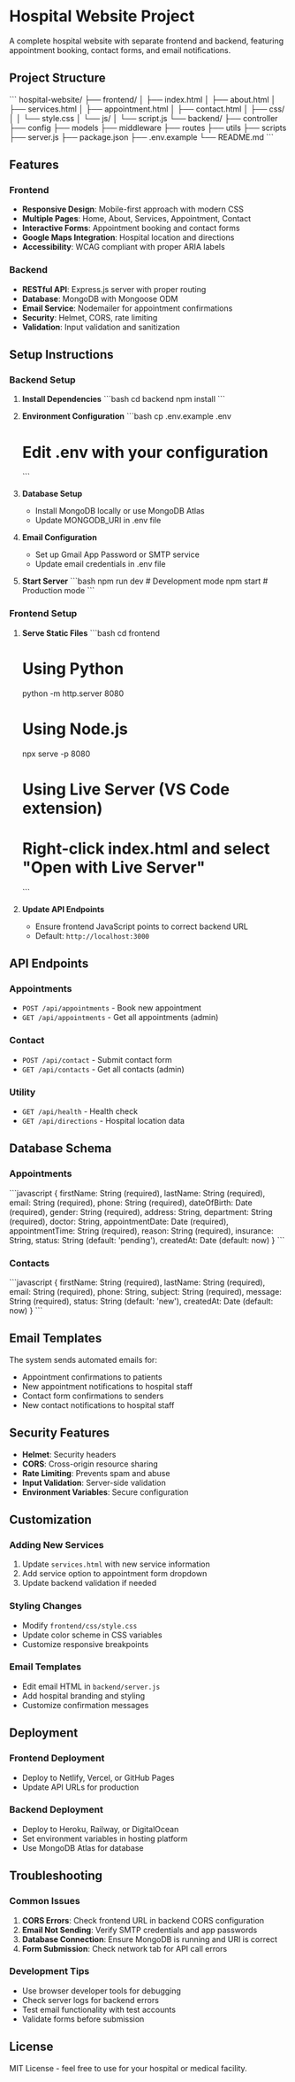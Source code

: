 # Hospital Website Project

A complete hospital website with separate frontend and backend, featuring appointment booking, contact forms, and email notifications.

## Project Structure

\`\`\`
hospital-website/
├── frontend/
│   ├── index.html
│   ├── about.html
│   ├── services.html
│   ├── appointment.html
│   ├── contact.html
│   ├── css/
│   │   └── style.css
│   └── js/
│       └── script.js
└── backend/
    ├── controller
    ├── config
    ├── models
    ├── middleware
    ├── routes
    ├── utils
    ├── scripts
    ├── server.js
    ├── package.json
    ├── .env.example
    └── README.md
\`\`\`

## Features

### Frontend
- **Responsive Design**: Mobile-first approach with modern CSS
- **Multiple Pages**: Home, About, Services, Appointment, Contact
- **Interactive Forms**: Appointment booking and contact forms
- **Google Maps Integration**: Hospital location and directions
- **Accessibility**: WCAG compliant with proper ARIA labels

### Backend
- **RESTful API**: Express.js server with proper routing
- **Database**: MongoDB with Mongoose ODM
- **Email Service**: Nodemailer for appointment confirmations
- **Security**: Helmet, CORS, rate limiting
- **Validation**: Input validation and sanitization

## Setup Instructions

### Backend Setup

1. **Install Dependencies**
   \`\`\`bash
   cd backend
   npm install
   \`\`\`

2. **Environment Configuration**
   \`\`\`bash
   cp .env.example .env
   # Edit .env with your configuration
   \`\`\`

3. **Database Setup**
   - Install MongoDB locally or use MongoDB Atlas
   - Update MONGODB_URI in .env file

4. **Email Configuration**
   - Set up Gmail App Password or SMTP service
   - Update email credentials in .env file

5. **Start Server**
   \`\`\`bash
   npm run dev  # Development mode
   npm start    # Production mode
   \`\`\`

### Frontend Setup

1. **Serve Static Files**
   \`\`\`bash
   cd frontend
   # Using Python
   python -m http.server 8080
   
   # Using Node.js
   npx serve -p 8080
   
   # Using Live Server (VS Code extension)
   # Right-click index.html and select "Open with Live Server"
   \`\`\`

2. **Update API Endpoints**
   - Ensure frontend JavaScript points to correct backend URL
   - Default: `http://localhost:3000`

## API Endpoints

### Appointments
- `POST /api/appointments` - Book new appointment
- `GET /api/appointments` - Get all appointments (admin)

### Contact
- `POST /api/contact` - Submit contact form
- `GET /api/contacts` - Get all contacts (admin)

### Utility
- `GET /api/health` - Health check
- `GET /api/directions` - Hospital location data

## Database Schema

### Appointments
\`\`\`javascript
{
  firstName: String (required),
  lastName: String (required),
  email: String (required),
  phone: String (required),
  dateOfBirth: Date (required),
  gender: String (required),
  address: String,
  department: String (required),
  doctor: String,
  appointmentDate: Date (required),
  appointmentTime: String (required),
  reason: String (required),
  insurance: String,
  status: String (default: 'pending'),
  createdAt: Date (default: now)
}
\`\`\`

### Contacts
\`\`\`javascript
{
  firstName: String (required),
  lastName: String (required),
  email: String (required),
  phone: String,
  subject: String (required),
  message: String (required),
  status: String (default: 'new'),
  createdAt: Date (default: now)
}
\`\`\`

## Email Templates

The system sends automated emails for:
- Appointment confirmations to patients
- New appointment notifications to hospital staff
- Contact form confirmations to senders
- New contact notifications to hospital staff

## Security Features

- **Helmet**: Security headers
- **CORS**: Cross-origin resource sharing
- **Rate Limiting**: Prevents spam and abuse
- **Input Validation**: Server-side validation
- **Environment Variables**: Secure configuration

## Customization

### Adding New Services
1. Update `services.html` with new service information
2. Add service option to appointment form dropdown
3. Update backend validation if needed

### Styling Changes
- Modify `frontend/css/style.css`
- Update color scheme in CSS variables
- Customize responsive breakpoints

### Email Templates
- Edit email HTML in `backend/server.js`
- Add hospital branding and styling
- Customize confirmation messages

## Deployment

### Frontend Deployment
- Deploy to Netlify, Vercel, or GitHub Pages
- Update API URLs for production

### Backend Deployment
- Deploy to Heroku, Railway, or DigitalOcean
- Set environment variables in hosting platform
- Use MongoDB Atlas for database

## Troubleshooting

### Common Issues
1. **CORS Errors**: Check frontend URL in backend CORS configuration
2. **Email Not Sending**: Verify SMTP credentials and app passwords
3. **Database Connection**: Ensure MongoDB is running and URI is correct
4. **Form Submission**: Check network tab for API call errors

### Development Tips
- Use browser developer tools for debugging
- Check server logs for backend errors
- Test email functionality with test accounts
- Validate forms before submission

## License

MIT License - feel free to use for your hospital or medical facility.
